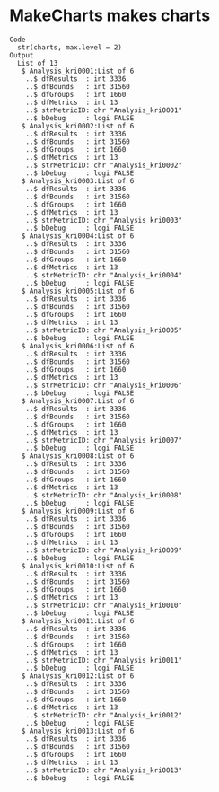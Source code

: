 # MakeCharts makes charts

    Code
      str(charts, max.level = 2)
    Output
      List of 13
       $ Analysis_kri0001:List of 6
        ..$ dfResults  : int 3336
        ..$ dfBounds   : int 31560
        ..$ dfGroups   : int 1660
        ..$ dfMetrics  : int 13
        ..$ strMetricID: chr "Analysis_kri0001"
        ..$ bDebug     : logi FALSE
       $ Analysis_kri0002:List of 6
        ..$ dfResults  : int 3336
        ..$ dfBounds   : int 31560
        ..$ dfGroups   : int 1660
        ..$ dfMetrics  : int 13
        ..$ strMetricID: chr "Analysis_kri0002"
        ..$ bDebug     : logi FALSE
       $ Analysis_kri0003:List of 6
        ..$ dfResults  : int 3336
        ..$ dfBounds   : int 31560
        ..$ dfGroups   : int 1660
        ..$ dfMetrics  : int 13
        ..$ strMetricID: chr "Analysis_kri0003"
        ..$ bDebug     : logi FALSE
       $ Analysis_kri0004:List of 6
        ..$ dfResults  : int 3336
        ..$ dfBounds   : int 31560
        ..$ dfGroups   : int 1660
        ..$ dfMetrics  : int 13
        ..$ strMetricID: chr "Analysis_kri0004"
        ..$ bDebug     : logi FALSE
       $ Analysis_kri0005:List of 6
        ..$ dfResults  : int 3336
        ..$ dfBounds   : int 31560
        ..$ dfGroups   : int 1660
        ..$ dfMetrics  : int 13
        ..$ strMetricID: chr "Analysis_kri0005"
        ..$ bDebug     : logi FALSE
       $ Analysis_kri0006:List of 6
        ..$ dfResults  : int 3336
        ..$ dfBounds   : int 31560
        ..$ dfGroups   : int 1660
        ..$ dfMetrics  : int 13
        ..$ strMetricID: chr "Analysis_kri0006"
        ..$ bDebug     : logi FALSE
       $ Analysis_kri0007:List of 6
        ..$ dfResults  : int 3336
        ..$ dfBounds   : int 31560
        ..$ dfGroups   : int 1660
        ..$ dfMetrics  : int 13
        ..$ strMetricID: chr "Analysis_kri0007"
        ..$ bDebug     : logi FALSE
       $ Analysis_kri0008:List of 6
        ..$ dfResults  : int 3336
        ..$ dfBounds   : int 31560
        ..$ dfGroups   : int 1660
        ..$ dfMetrics  : int 13
        ..$ strMetricID: chr "Analysis_kri0008"
        ..$ bDebug     : logi FALSE
       $ Analysis_kri0009:List of 6
        ..$ dfResults  : int 3336
        ..$ dfBounds   : int 31560
        ..$ dfGroups   : int 1660
        ..$ dfMetrics  : int 13
        ..$ strMetricID: chr "Analysis_kri0009"
        ..$ bDebug     : logi FALSE
       $ Analysis_kri0010:List of 6
        ..$ dfResults  : int 3336
        ..$ dfBounds   : int 31560
        ..$ dfGroups   : int 1660
        ..$ dfMetrics  : int 13
        ..$ strMetricID: chr "Analysis_kri0010"
        ..$ bDebug     : logi FALSE
       $ Analysis_kri0011:List of 6
        ..$ dfResults  : int 3336
        ..$ dfBounds   : int 31560
        ..$ dfGroups   : int 1660
        ..$ dfMetrics  : int 13
        ..$ strMetricID: chr "Analysis_kri0011"
        ..$ bDebug     : logi FALSE
       $ Analysis_kri0012:List of 6
        ..$ dfResults  : int 3336
        ..$ dfBounds   : int 31560
        ..$ dfGroups   : int 1660
        ..$ dfMetrics  : int 13
        ..$ strMetricID: chr "Analysis_kri0012"
        ..$ bDebug     : logi FALSE
       $ Analysis_kri0013:List of 6
        ..$ dfResults  : int 3336
        ..$ dfBounds   : int 31560
        ..$ dfGroups   : int 1660
        ..$ dfMetrics  : int 13
        ..$ strMetricID: chr "Analysis_kri0013"
        ..$ bDebug     : logi FALSE

